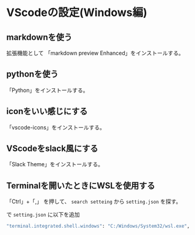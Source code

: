 # VScodeの設定(Windows編)

## markdownを使う
拡張機能として
「markdown preview Enhanced」をインストールする。

## pythonを使う
「Python」をインストールする。

## iconをいい感じにする
「vscode-icons」をインストールする。


## VScodeをslack風にする
「Slack Theme」をインストールする。

## Terminalを開いたときにWSLを使用する

「Ctrl」+「,」 を押して、 `search setteing` から `setting.json` を探す。

で `setting.json` に以下を追加

```sh
"terminal.integrated.shell.windows": "C:/Windows/System32/wsl.exe",
```

